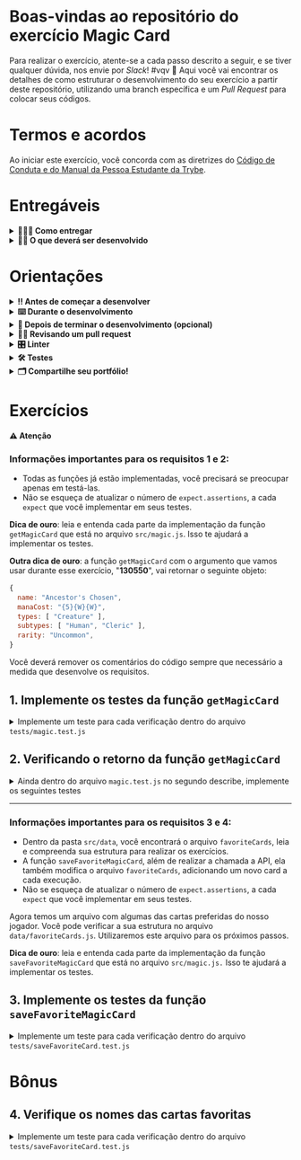 # Boas-vindas ao repositório do exercício Magic Card

Para realizar o exercício, atente-se a cada passo descrito a seguir, e se tiver qualquer dúvida, nos envie por _Slack_! #vqv 🚀
Aqui você vai encontrar os detalhes de como estruturar o desenvolvimento do seu exercício a partir deste repositório, utilizando uma branch específica e um _Pull Request_ para colocar seus códigos.

# Termos e acordos

Ao iniciar este exercício, você concorda com as diretrizes do [Código de Conduta e do Manual da Pessoa Estudante da Trybe](https://app.betrybe.com/manual-estudante/codigo-de-etica-e-conduta).

# Entregáveis

<details>
  <summary><strong>🤷🏽‍♀️ Como entregar</strong></summary><br />

  Para entregar o seu exercício você deverá criar um *Pull Request* neste repositório.

  Lembre-se que você pode consultar nosso conteúdo sobre [Git & GitHub](https://app.betrybe.com/course/4d67f5b4-34a6-489f-a205-b6c7dc50fc16/) e nosso [Blog - Git & GitHub](https://blog.betrybe.com/tecnologia/git-e-github/) sempre que precisar!
</details>

<details>
  <summary><strong>👨‍💻 O que deverá ser desenvolvido</strong></summary><br />

Nos exercícios de hoje, será usada uma API que retorna cartas do jogo de Magic: The Gathering. Então se prepare, jovem, pois neste dia, uma carta será comprada do Grimório e outras serão escolhidas como as favoritas. Está com mana suficiente para esta aventura?

Mas, antes de se aventurar nos exercícios, saiba que você encontrará imports no caminho. Os imports/requires são declarações de arquivos que possuem funções externas ao arquivo atual. Em algum momento, você pode precisar usar uma função ou variável que está declarada em outro arquivo, e, para resolver esse problema, é só importar esse arquivo ou apenas a função/variável desejada dentro do arquivo que você está desenvolvendo, isso faz parte do dia a dia de uma pessoa desenvolvedora. Nada complicado, certo? Hoje será necessário fazer alguns imports para a realização do exercício, mas não tenha medo, pois os arquivos já vão vir importados para você!

</details>

# Orientações

<details>
  <summary><strong>‼️ Antes de começar a desenvolver</strong></summary><br />

1. Clone o repositório
  * `git clone git@github.com:tryber/sd-024-b-exercise-magic-card.git`.
  * Entre na pasta do repositório que você acabou de clonar:
    * `cd sd-024-b-exercise-magic-card`

2. Instale as dependências e inicialize o exercício
  * Instale as dependências:
    * `npm install`

3. Crie uma branch a partir da branch `main`
  * Verifique que você está na branch `main`
    * Exemplo: `git branch`
  * Se não estiver, mude para a branch `main`
    * Exemplo: `git checkout main`
  * Agora, crie uma branch onde você vai guardar os `commits` do seu exercício
    * Você deve criar uma branch no seguinte formato: `nome-sobrenome-nome-do-exercicio`
    * Exemplo: `git checkout -b maria-silva-magic-card`

4. Quando fizer mudanças, adicione-as ao _stage_ do Git e faça um `commit`
  * Verifique que as mudanças ainda não estão no _stage_
    * Exemplo: `git status` (deve aparecer as alterações realizadas em vermelho)
  * Adicione o novo arquivo ao _stage_ do Git
      * Exemplo:
        * `git add .` (adicionando todas as mudanças - _que estavam em vermelho_ - ao stage do Git)
        * `git status` (deve aparecer listado os arquivos em verde)
  * Faça o `commit` inicial
      * Exemplo:
        * `git commit -m 'iniciando o exercício. VAMOS COM TUDO :rocket:'` (fazendo o primeiro commit)
        * `git status` (deve aparecer uma mensagem tipo _nothing to commit_ )

5. Adicione a sua branch com o novo `commit` ao repositório remoto
  * Usando o exemplo anterior: `git push -u origin maria-silva-magic-card`

6. Crie um novo `Pull Request` _(PR)_
  * Vá até a página de _Pull Requests_ do [repositório no GitHub](https://github.com/tryber/sd-024-b-exercise-magic-card/pulls)
  * Clique no botão verde _"New pull request"_
  * Clique na caixa de seleção _"Compare"_ e escolha a sua branch **com atenção**
    * Coloque um título para a sua _Pull Request_
    * Exemplo: _"Cria tela de busca"_
  * Clique no botão verde _"Create pull request"_
  * Adicione uma descrição para o _Pull Request_, um título claro que o identifique, e clique no botão verde _"Create pull request"_
  * **Não se preocupe em preencher mais nada por enquanto!**
  * Volte até a [página de _Pull Requests_ do repositório](https://github.com/tryber/sd-024-b-exercise-magic-card/pulls) e confira que o seu _Pull Request_ está criado

</details>

<details>
  <summary><strong>⌨️ Durante o desenvolvimento</strong></summary><br />

  * Faça `commits` das alterações que você fizer no código regularmente;

  * Lembre-se de sempre atualizar o repositório remoto após um (ou alguns) `commits`;

  * Os comandos que você utilizará com mais frequência são:

    1. `git status` _(para verificar o que está em vermelho - fora do stage - e o que está em verde - no stage)_;

    2. `git add` _(para adicionar arquivos ao stage do Git)_;

    3. `git commit` _(para criar um commit com os arquivos que estão no stage do Git)_;

    4. `git push -u origin nome-da-branch` _(para enviar o commit para o repositório remoto na primeira vez que fizer o `push` de uma nova branch)_;

    5. `git push` _(para enviar o commit para o repositório remoto após o passo anterior)_.

</details>

<details>
  <summary><strong>🤝 Depois de terminar o desenvolvimento (opcional)</strong></summary><br />

  Para sinalizar que o seu exercício está pronto para o _"Code Review"_, faça o seguinte:

  - Vá até a página **DO SEU** _Pull Request_, adicione a label de _"code-review"_ e marque quem você deseja que realize o _code review_, por exemplo, as pessoas da sua tribo:

  - No menu à direita, clique no _link_ **"Labels"** e escolha a _label_ **code-review**;

  - No menu à direita, clique no _link_ **"Assignees"** e escolha **o seu usuário**;

   - No menu à direita, clique no _link_ **"Reviewers"** e digite `students`, selecione o time `tryber/students-sd-024-b`.

  Caso tenha alguma dúvida, [aqui tem um vídeo explicativo](https://vimeo.com/362189205).

</details>

<details>
  <summary><strong>🕵🏿 Revisando um pull request</strong></summary><br />

  Use o conteúdo sobre [Code Review](https://app.betrybe.com/course/real-life-engineer/code-review) para te ajudar a revisar os _Pull Requests_.

</details>

<details>
  <summary><strong>🎛 Linter</strong></summary><br />

### ESLint

Para garantir a qualidade do código, vamos utilizar neste exercício o linters `ESLint`.
Assim o código estará alinhado com as boas práticas de desenvolvimento, sendo mais legível
e de fácil manutenção!

Para poder rodar o `ESLint` certifique-se de ter executado o comando `npm install` dentro do exercício.

Para rodá-los localmente no exercício, execute os comandos abaixo:

```bash
  npm run lint
```

Se a análise do `ESLint` encontrar problemas no seu código, tais problemas serão mostrados no seu terminal. Se não houver problema no seu código, nada será impresso no seu terminal.

Você pode também instalar o plugin do `ESLint` no VSCode. Para isso, basta fazer o download do plugin `ESLint` e instalá-lo.

Em caso de dúvidas, confira o material do course sobre [ESLint](https://app.betrybe.com/course/real-life-engineer/eslint).

⚠️ **PULL REQUESTS COM ISSUES NO LINTER NÃO SERÃO AVALIADAS. ATENTE-SE PARA RESOLVÊ-LAS ANTES DE FINALIZAR O DESENVOLVIMENTO!** ⚠️

</details>

<details>
  <summary><strong>🛠 Testes</strong></summary><br />

  Neste exercício você desenvolverá os testes para funções assíncronas. Mas então, como o exercício será avaliado?

  ### Quem testa os testes?

  O avaliador automatizado **testará os testes de vocês!** A ideia dele é a seguinte: você vai escrever casos de teste para a aplicação, certo? E esses testes têm que garantir que a aplicação está funcionando, certo? Pois bem! Se eu quebro uma parte da aplicação, fazendo uma alteração no código, seus testes devem quebrar, certo? Pois é isso que o avaliador faz!

  Mas como assim? :thinking: 
  
  Pense da seguinte forma: nosso avaliador vai fazer várias mudanças no código original **para que ela quebre e pare de funcionar**. Em seguida ele vai rodar seus testes. Caso seus testes não acusem que a aplicação está com problemas, o avaliador não vai aprovar aquele requisito! Se, para todas as alterações que o avaliador fizer no código da aplicação, os seus testes acusarem problemas, tudo será aprovado! O avaliador garante, portanto, que seus testes, de fato, testam a aplicação como se deve.
  
  Na linguagem do avaliador, dizemos que cada mudança que o avaliador faz na sua aplicação é um **mutante**. O avaliador cria vários mutantes e seus testes **devem matar todos!** Se algum mutante sobreviver, temos problemas. Certo? Vamos aos requisitos então!

  ### Executando os testes localmente

  - Há uma pasta chamada `./startest` com diversos arquivos `0x.requisito.test.js`. Cada um deles é o teste do avaliador para um requisito e ele **não deve ser alterada**. 
  
  - Após finalizar os testes unitários de um requisito, para testá-lo, execute o comando abaixo:
  ```bash
  npm run test:dev
  ```

  Esse comando irá rodar os testes que você acabou de criar, é importante que todos eles estejam passando caso contrario o avaliador irá falhar na fase inicial, para então rodar o avaliador localmente você pode executar o comando:
  ```bash
  npm test
  ```

  Exemplo de testes falhando:

  ![image](testeFalhando.png)

  Repare que na imagem, o requisito 1 está falhando e no terminal é possível verificar o motivo, nesse caso o requisito um pede que você teste se a função getMagicCard é uma função e caso você não teste isso corretamente a mensagem de erro irá te informar:
  * Qual o tipo do mutante
  * Qual o valor original
  * Qual o valor gerado pelo mutante

  Utilize essas informações para voltar no requisito e entender o que você deixou de testar.


  ⚠️ **O avaliador automático não necessariamente avalia seu exercício na ordem em que os requisitos aparecem no readme. Isso acontece para deixar o processo de avaliação mais rápido. Então, não se assuste se isso acontecer, ok?**
</details>

  <details>
  <summary><strong>🗂 Compartilhe seu portfólio!</strong></summary><br />

  Você sabia que o LinkedIn é a principal rede social profissional e compartilhar o seu aprendizado lá é muito importante para quem deseja construir uma carreira de sucesso? Compartilhe esse exercício no seu LinkedIn, marque o perfil da Trybe (@trybe) e mostre para a sua rede toda a sua evolução.

</details>

# Exercícios

**⚠️ Atenção**

### Informações importantes para os requisitos 1 e 2:

* Todas as funções já estão implementadas, você precisará se preocupar apenas em testá-las.
* Não se esqueça de atualizar o número de `expect.assertions`, a cada `expect` que você implementar em seus testes.

**Dica de ouro**: leia e entenda cada parte da implementação da função `getMagicCard` que está no arquivo `src/magic.js`. Isso te ajudará a implementar os testes.

**Outra dica de ouro**: a função `getMagicCard` com o argumento que vamos usar durante esse exercício, "**130550**", vai retornar o seguinte objeto:
```javascript
{
  name: "Ancestor's Chosen",
  manaCost: "{5}{W}{W}",
  types: [ "Creature" ],
  subtypes: [ "Human", "Cleric" ],
  rarity: "Uncommon",
}
```

Você deverá remover os comentários do código sempre que necessário a medida que desenvolve os requisitos.

## 1. Implemente os testes da função `getMagicCard`

<details>
<summary>Implemente um teste para cada verificação dentro do arquivo <code>tests/magic.test.js</code></summary><br />

   1. Verifique se `getMagicCard` é uma função.
   2. Verifique se, ao chamar a função `getMagicCard`, a função *fetch* foi chamada.
   3. Verifique se, ao chamar a função `getMagicCard` com o argumento "**130550**", a função *fetch* foi chamada com o endpoint "https://api.magicthegathering.io/v1/cards/130550".
</details>

## 2. Verificando o retorno da função `getMagicCard`
<details>
<summary>Ainda dentro do arquivo <code>magic.test.js</code> no segundo describe, implemente os seguintes testes</summary><br />

  1. Verifique se a propriedade `name` retornada pela função `getMagicCard` possui valor `Ancestor's Chosen`.
      - ***Dica***: você pode desestruturar o objeto response e obter diretamente suas propriedades.
</details>

---

### Informações importantes para os requisitos 3 e 4:

* Dentro da pasta `src/data`, você encontrará o arquivo `favoriteCards`, leia e compreenda sua estrutura para realizar os exercícios.
* A função `saveFavoriteMagicCard`, além de realizar a chamada a API, ela também modifica o arquivo `favoriteCards`, adicionando um novo card a cada execução.
* Não se esqueça de atualizar o número de `expect.assertions`, a cada `expect` que você implementar em seus testes.

Agora temos um arquivo com algumas das cartas preferidas do nosso jogador. Você pode verificar a sua estrutura no arquivo `data/favoriteCards.js`. Utilizaremos este arquivo para os próximos passos.

**Dica de ouro**: leia e entenda cada parte da implementação da função `saveFavoriteMagicCard` que está no arquivo `src/magic.js.` Isso te ajudará a implementar os testes.

## 3. Implemente os testes da função `saveFavoriteMagicCard`

<details>
<summary>Implemente um teste para cada verificação dentro do arquivo <code>tests/saveFavoriteCard.test.js</code></summary><br />

  1. Implemente um teste que verifique que após a execução da função `saveFavoriteMagicCard`, `favoriteCards` passa a possuir `length === 5`.
     - Dentro do mesmo it, implemente um teste que verifique que na última posição do array `favoriteCards` existe um card com o a propriedade `name` e valor "Beacon of Immortality".
     - Ainda no mesmo it, chame a função `saveFavoriteMagicCard` com o argumento "**130554**" e verifique se `favoriteCards` passa a possuir `length === 6`.

  #### Para os próximos exercícios, desfaça os comentários o teste dentro do escopo do segundo it.
  Após desfazer os comentários o teste dentro do segundo it, rode os testes. 

  Você vai perceber que o teste falhou. Consegue entender porque ele falha? 

  <details>
  <summary>Resposta</summary><br />
  
  Isso mesmo, a função `saveFavoriteMagicCard` modificou o arquivo `favoriteCards` no escopo do it anterior. Desta maneira, para o Jest, o array `favoriteCards` não possui quatro cards, mas sim, seis.
  </details>

  2. Implemente a função `restoreFavoriteCards` com uma lógica capaz de restaurar o array `favoriteCards` ao seu valor original, depois chame essa função dentro do método `afterEach` para os testes poderem passar.

</details>

# Bônus


## 4. Verifique os nomes das cartas favoritas

<details>
<summary>Implemente um teste para cada verificação dentro do arquivo <code>tests/saveFavoriteCard.test.js</code></summary><br />


  * Este exercício deve ser realizado após a implementação da função `afterEach` do requisito 3.
  * Implemente o teste solicitado dentro do escopo do segundo `it`.

  1. Utilizando a função `map`, crie um array contendo apenas a propriedade `name` de todos os cards presentes no deck original, ou seja, no `favoriteCards`. Este array deve conter quatro nomes e deve ser salvo em uma nova variável.
      - Implemente um teste que verifique que o array que você obteve com o `map` contém a seguinte estrutura e valores:

```js
['Ancestor\'s Chosen', 'Angel of Mercy', 'Aven Cloudchaser', 'Ballista Squad']
```

</details>
